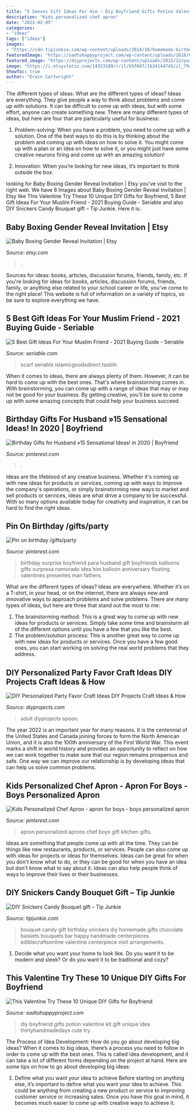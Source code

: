 ```yaml
---
title: "5 Senses Gift Ideas For Him ~ Diy Boyfriend Gifts Potion Valentine Kit Gift Unique Idea Thirtyhandmadedays Cute Try"
description: "Kids personalized chef apron"
date: "2023-02-05"
categories:
- "ideas"
tags: ["ideas"]
images:
- "https://cdn.tipjunkie.com/wp-content/uploads/2014/10/homemade-birthday-gift.jpg"
featuredImage: "https://sadtohappyproject.com/wp-content/uploads/2016/01/diy-gifts-for-boyfriend-8.jpg"
featured_image: "https://diyprojects.com/wp-content/uploads/2015/12/partfavors07.jpg"
image: "https://i.etsystatic.com/14323189/r/il/b5f667/1634144745/il_794xN.1634144745_gf1y.jpg"
ShowToc: true
author: "Erwin Cartwright"
---
```



The different types of ideas: What are the different types of ideas?
Ideas are everything. They give people a way to think about problems and come up with solutions. It can be difficult to come up with ideas, but with some effort, anyone can create something new. There are many different types of ideas, but here are four that are particularly useful for business:
1. Problem-solving: When you have a problem, you need to come up with a solution. One of the best ways to do this is by thinking about the problem and coming up with ideas on how to solve it. You might come up with a plan or an idea on how to solve it, or you might just have some creative neurons firing and come up with an amazing solution!

2. Innovation: When you’re looking for new ideas, it’s important to think outside the box.

	

		
looking for Baby Boxing Gender Reveal Invitation | Etsy you've visit to the right web. We have 8 Images about Baby Boxing Gender Reveal Invitation | Etsy like This Valentine Try These 10 Unique DIY Gifts for Boyfriend, 5 Best Gift Ideas For Your Muslim Friend - 2021 Buying Guide - Seriable and also DIY Snickers Candy Bouquet gift – Tip Junkie. Here it is:
		
    
## Baby Boxing Gender Reveal Invitation | Etsy

<img loading=lazy src="https://i.etsystatic.com/14323189/r/il/b5f667/1634144745/il_794xN.1634144745_gf1y.jpg" onerror="this.onerror=null;this.src='https://tse2.mm.bing.net/th?id=OIP.Nb4qzjR0UQMXoJVf2As-7gHaLH&amp;pid=15.1';" alt="Baby Boxing Gender Reveal Invitation | Etsy">

_Source: etsy.com_

>. 

	

Sources for ideas: books, articles, discussion forums, friends, family, etc.
If you're looking for ideas for books, articles, discussion forums, friends, family, or anything else related to your school career or life, you've come to the right place! This website is full of information on a variety of topics, so be sure to explore everything we have.

    
## 5 Best Gift Ideas For Your Muslim Friend - 2021 Buying Guide - Seriable

<img loading=lazy src="https://seriable.com/wp-content/uploads/2020/10/GB-1066_4743_1600x-scaled.jpeg" onerror="this.onerror=null;this.src='https://tse4.mm.bing.net/th?id=OIP.8XF1Xm_QozR1gjuiQRPVgwHaHa&amp;pid=15.1';" alt="5 Best Gift Ideas For Your Muslim Friend - 2021 Buying Guide - Seriable">

_Source: seriable.com_

>scarf seriable islamicgoodsdirect tasbih. 

	

When it comes to ideas, there are always plenty of them. However, it can be hard to come up with the best ones. That's where brainstorming comes in. With brainstorming, you can come up with a range of ideas that may or may not be good for your business. By getting creative, you'll be sure to come up with some amazing concepts that could help your business succeed.

    
## Birthday Gifts For Husband »15 Sensational Ideas! In 2020 | Boyfriend

<img loading=lazy src="https://i.pinimg.com/736x/21/ae/b5/21aeb54ca9ecf76974161f357a862015.jpg" onerror="this.onerror=null;this.src='https://tse4.mm.bing.net/th?id=OIP.MfGlfpA5lB1HWShqVL_LaAHaPj&amp;pid=15.1';" alt="Birthday Gifts for Husband »15 Sensational Ideas! in 2020 | Boyfriend">

_Source: pinterest.com_

>. 

	

Ideas are the lifeblood of any creative business. Whether it's coming up with new ideas for products or services, coming up with ways to improve the company's operations, or simply brainstorming new ways to market and sell products or services, ideas are what drive a company to be successful. With so many options available today for creativity and inspiration, it can be hard to find the right ideas.

    
## Pin On Birthday /gifts/party ️

<img loading=lazy src="https://i.pinimg.com/736x/4d/4f/10/4d4f1071cfccc02691acc39d18723464.jpg" onerror="this.onerror=null;this.src='https://tse2.mm.bing.net/th?id=OIP.N4zJ-LU6boySJVrIctz2XAHaJ3&amp;pid=15.1';" alt="Pin on birthday /gifts/party ️">

_Source: pinterest.com_

>birthday surprise boyfriend para husband gift boyfriends balloons gifts surpresa namorado idea him balloon anniversary floating valentines presentes man fathers. 

	

What are the different types of ideas?
Ideas are everywhere. Whether it’s on a T-shirt, in your head, or on the internet, there are always new and innovative ways to approach problems and solve problems. 
There are many types of ideas, but here are three that stand out the most to me: 
1. The brainstorming method: This is a great way to come up with new ideas for products or services. Simply take some time and brainstorm all of the different options until you have a few that you like the best.
2. The problem/solution process: This is another great way to come up with new ideas for products or services. Once you have a few good ones, you can start working on solving the real world problems that they address. 

    
## DIY Personalized Party Favor Craft Ideas DIY Projects Craft Ideas &amp; How

<img loading=lazy src="https://diyprojects.com/wp-content/uploads/2015/12/partfavors07.jpg" onerror="this.onerror=null;this.src='https://tse4.mm.bing.net/th?id=OIP.WtrdPkr2T3-BXN7TD8KPOwHaLC&amp;pid=15.1';" alt="DIY Personalized Party Favor Craft Ideas DIY Projects Craft Ideas &amp; How">

_Source: diyprojects.com_

>adult diyprojects spoon. 

	

The year 2022 is an important year for many reasons. It is the centennial of the United States and Canada joining forces to form the North American Union, and it is also the 100th anniversary of the First World War. This event marks a shift in world history and provides an opportunity to reflect on how we can work together to make sure that our region remains prosperous and safe. One way we can improve our relationship is by developing ideas that can help us solve common problems.

    
## Kids Personalized Chef Apron - Apron For Boys - Boys Personalized Apron

<img loading=lazy src="https://i.pinimg.com/736x/e7/10/8a/e7108aed9af2f117d0206896498bfa50.jpg" onerror="this.onerror=null;this.src='https://tse3.mm.bing.net/th?id=OIP.ehMoNcKiMLqx5uGobxFC4wHaJ4&amp;pid=15.1';" alt="Kids Personalized Chef Apron - apron for boys - boys personalized apron">

_Source: pinterest.com_

>apron personalized aprons chef boys gift kitchen gifts. 

	

Ideas are something that people come up with all the time. They can be things like new restaurants, products, or services. People can also come up with ideas for projects or ideas for themselves. Ideas can be great for when you don't know what to do, or they can be good for when you have an idea but don't know what to say about it. Ideas can also help people think of ways to improve their lives or their businesses.

    
## DIY Snickers Candy Bouquet Gift – Tip Junkie

<img loading=lazy src="https://cdn.tipjunkie.com/wp-content/uploads/2014/10/homemade-birthday-gift.jpg" onerror="this.onerror=null;this.src='https://tse4.mm.bing.net/th?id=OIP.07LCF5KAyADMieUHukgIeAAAAA&amp;pid=15.1';" alt="DIY Snickers Candy Bouquet gift – Tip Junkie">

_Source: tipjunkie.com_

>bouquet candy gift birthday snickers diy homemade gifts chocolate baskets bouquets bar happy handmade centerpieces ediblecraftsonline valentine centerpiece visit arrangements. 

	

1. Decide what you want your home to look like. Do you want it to be modern and sleek? Or do you want it to be traditional and cozy?

    
## This Valentine Try These 10 Unique DIY Gifts For Boyfriend

<img loading=lazy src="https://sadtohappyproject.com/wp-content/uploads/2016/01/diy-gifts-for-boyfriend-8.jpg" onerror="this.onerror=null;this.src='https://tse2.mm.bing.net/th?id=OIP.TEfm5pgpGo5rL7eIgBEPggHaLH&amp;pid=15.1';" alt="This Valentine Try These 10 Unique DIY Gifts for Boyfriend">

_Source: sadtohappyproject.com_

>diy boyfriend gifts potion valentine kit gift unique idea thirtyhandmadedays cute try. 

	

The Process of Idea Development: How do you go about developing big ideas?
When it comes to big ideas, there’s a process you need to follow in order to come up with the best ones. This is called idea development, and it can take a lot of different forms depending on the project at hand. Here are some tips on how to go about developing big ideas:
1. Define what you want your idea to achieve 
Before starting on anything else, it’s important to define what you want your idea to achieve. This could be anything from creating a new product or service to improving customer service or increasing sales. Once you have this goal in mind, it becomes much easier to come up with creative ways to achieve it.

